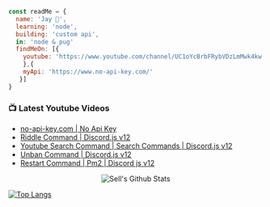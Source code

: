 ```js
const readMe = {
  name: 'Jay 👋',
  learning: 'node',
  building: 'custom api',
  in: 'node & pug'
  findMeOn: [{
    youtube: 'https://www.youtube.com/channel/UC1oYcBrbFRybVDzLmMwk4kw'
    },{
    myApi: 'https://www.no-api-key.com/'
   }]
}
```

### 📺 Latest Youtube Videos
<!-- YOUTUBE:START -->
- [no-api-key.com | No Api Key](https://www.youtube.com/watch?v=fZTO0Rt8XlQ)
- [Riddle Command | Discord.js v12](https://www.youtube.com/watch?v=lg_aY9nbGSw)
- [Youtube Search Command | Search Commands | Discord.js v12](https://www.youtube.com/watch?v=r2SAe4Rm6qQ)
- [Unban Command | Discord.js v12](https://www.youtube.com/watch?v=QE37yM7-FJg)
- [Restart Command | Pm2 | Discord js v12](https://www.youtube.com/watch?v=8gYlQytkV5M)
<!-- YOUTUBE:END -->

<p align="center">
  <img alt="Sell's Github Stats" src="https://github-readme-stats.vercel.app/api?username=sell&show_icons=true&hide_border=true" />
</p>

[![Top Langs](https://github-readme-stats.vercel.app/api/top-langs/?username=sell&layout=compact)](https://github.com/sell/github-readme-stats)

<!--
**sell/sell** is a ✨ _special_ ✨ repository because its `README.md` (this file) appears on your GitHub profile.

Here are some ideas to get you started:

- 🔭 I’m currently working on ...
- 🌱 I’m currently learning ...
- 👯 I’m looking to collaborate on ...
- 🤔 I’m looking for help with ...
- 💬 Ask me about ...
- 📫 How to reach me: ...
- 😄 Pronouns: ...
- ⚡ Fun fact: ...
-->
